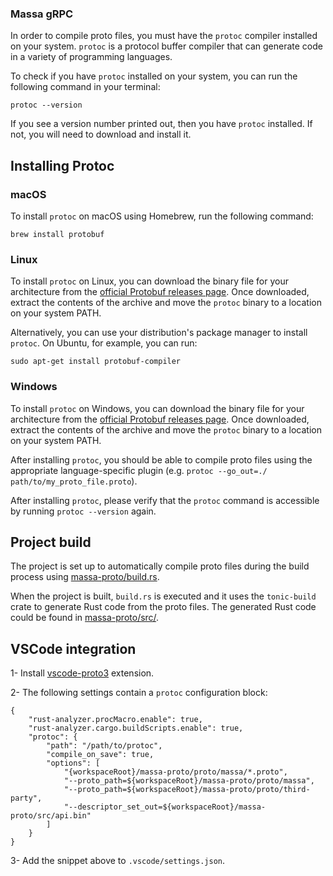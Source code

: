### Massa gRPC

In order to compile proto files, you must have the `protoc` compiler installed on your system. `protoc` is a protocol buffer compiler that can generate code in a variety of programming languages.

To check if you have `protoc` installed on your system, you can run the following command in your terminal:

```
protoc --version
```

If you see a version number printed out, then you have `protoc` installed. If not, you will need to download and install it.

Installing Protoc
-----------------

### macOS

To install `protoc` on macOS using Homebrew, run the following command:

```
brew install protobuf
```

### Linux

To install `protoc` on Linux, you can download the binary file for your architecture from the [official Protobuf releases page](https://github.com/protocolbuffers/protobuf/releases). Once downloaded, extract the contents of the archive and move the `protoc` binary to a location on your system PATH.

Alternatively, you can use your distribution's package manager to install `protoc`. On Ubuntu, for example, you can run:

```
sudo apt-get install protobuf-compiler
```

### Windows

To install `protoc` on Windows, you can download the binary file for your architecture from the [official Protobuf releases page](https://github.com/protocolbuffers/protobuf/releases). Once downloaded, extract the contents of the archive and move the `protoc` binary to a location on your system PATH.

After installing `protoc`, you should be able to compile proto files using the appropriate language-specific plugin (e.g. `protoc --go_out=./ path/to/my_proto_file.proto`).


After installing `protoc`, please verify that the `protoc` command is accessible by running `protoc --version` again.

Project build
-------------

The project is set up to automatically compile proto files during the build process using 
[massa-proto/build.rs](../massa-proto/build.rs).

When the project is built, `build.rs` is executed and it uses the `tonic-build` crate to generate Rust code from the proto files. The generated Rust code could be found in [massa-proto/src/](../massa-proto/src/).


VSCode integration
------------------

1- Install [vscode-proto3](https://marketplace.visualstudio.com/items?itemName=zxh404.vscode-proto3) extension.

2- The following settings contain a `protoc` configuration block:

```
{
    "rust-analyzer.procMacro.enable": true,
    "rust-analyzer.cargo.buildScripts.enable": true,
    "protoc": {
        "path": "/path/to/protoc",
        "compile_on_save": true,
        "options": [
            "{workspaceRoot}/massa-proto/proto/massa/*.proto",
            "--proto_path=${workspaceRoot}/massa-proto/proto/massa",
            "--proto_path=${workspaceRoot}/massa-proto/proto/third-party",
            "--descriptor_set_out=${workspaceRoot}/massa-proto/src/api.bin"
        ]
    }
}
```

3- Add the snippet above to `.vscode/settings.json`.
